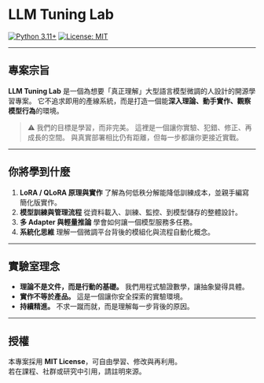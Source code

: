 # LLM Tuning Lab

[![Python 3.11+](https://img.shields.io/badge/python-3.11+-blue.svg)](https://www.python.org/downloads/)
[![License: MIT](https://img.shields.io/badge/License-MIT-yellow.svg)](https://opensource.org/licenses/MIT)

---

## 專案宗旨

**LLM Tuning Lab** 是一個為想要「真正理解」大型語言模型微調的人設計的開源學習專案。
它不追求即用的產線系統，而是打造一個能**深入理論、動手實作、觀察模型行為**的環境。

> ⚠️ 我們的目標是學習，而非完美。
> 這裡是一個讓你實驗、犯錯、修正、再成長的空間。
> 與真實部署相比仍有距離，但每一步都讓你更接近實戰。

---

## 你將學到什麼

1. **LoRA / QLoRA 原理與實作**
   了解為何低秩分解能降低訓練成本，並親手編寫簡化版實作。
2. **模型訓練與管理流程**
   從資料載入、訓練、監控、到模型儲存的整體設計。
3. **多 Adapter 與輕量推論**
   學會如何讓一個模型服務多任務。
4. **系統化思維**
   理解一個微調平台背後的模組化與流程自動化概念。

---

## 實驗室理念

* **理論不是文件，而是行動的基礎。**
  我們用程式驗證數學，讓抽象變得具體。
* **實作不等於產品。**
  這是一個讓你安全探索的實驗環境。
* **持續精進。**
  不求一蹴而就，而是理解每一步背後的原因。

---

## 授權

本專案採用 **MIT License**，可自由學習、修改與再利用。  
若在課程、社群或研究中引用，請註明來源。